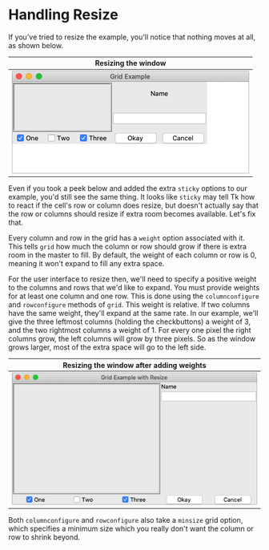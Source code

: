 # Handling Resize

If you've tried to resize the example, you'll notice that nothing moves at all,
as shown below.

|                 Resizing the window                |
| :------------------------------------------------: |
| ![Resizing the window.](./images/gridnoresize.png) |

Even if you took a peek below and added the extra `sticky` options to our
example, you'd still see the same thing. It looks like `sticky` may tell Tk how
to react if the cell's row or column does resize, but doesn't actually say that
the row or columns should resize if extra room becomes available. Let's fix
that.

Every column and row in the grid has a `weight` option associated with it. This
tells `grid` how much the column or row should grow if there is extra room in
the master to fill. By default, the weight of each column or row is 0, meaning
it won't expand to fill any extra space.

For the user interface to resize then, we'll need to specify a positive weight
to the columns and rows that we'd like to expand. You must provide weights for
at least one column and one row. This is done using the `columnconfigure` and
`rowconfigure` methods of `grid`. This weight is relative. If two columns have
the same weight, they'll expand at the same rate. In our example, we'll give the
three leftmost columns (holding the checkbuttons) a weight of 3, and the two
rightmost columns a weight of 1. For every one pixel the right columns grow, the
left columns will grow by three pixels. So as the window grows larger, most of
the extra space will go to the left side. 

|                Resizing the window after adding weights               |
| :-------------------------------------------------------------------: |
| ![Resizing the window after adding weights.](./images/gridresize.png) |

Both `columnconfigure` and `rowconfigure` also take a `minsize` grid option,
which specifies a minimum size which you really don't want the column or row to
shrink beyond.
